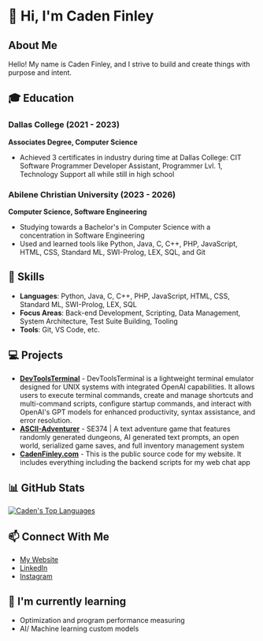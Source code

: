 # 👋 Hi, I'm Caden Finley

## About Me
Hello! My name is Caden Finley, and I strive to build and create things with purpose and intent.

## 🎓 Education
### Dallas College (2021 - 2023)
**Associates Degree, Computer Science**
- Achieved 3 certificates in industry during time at Dallas College: CIT Software Programmer Developer Assistant, Programmer Lvl. 1, Technology Support all while still in high school

### Abilene Christian University (2023 - 2026)
**Computer Science, Software Engineering**
- Studying towards a Bachelor's in Computer Science with a concentration in Software Engineering
- Used and learned tools like Python, Java, C, C++, PHP, JavaScript, HTML, CSS, Standard ML, SWI-Prolog, LEX, SQL, and Git

## 🚀 Skills
- **Languages**: Python, Java, C, C++, PHP, JavaScript, HTML, CSS, Standard ML, SWI-Prolog, LEX, SQL
- **Focus Areas**: Back-end Development, Scripting, Data Management, System Architecture, Test Suite Building, Tooling
- **Tools**: Git, VS Code, etc.

## 💻 Projects
- [**DevToolsTerminal**](https://github.com/CadenFinley/DevToolsTerminal) - DevToolsTerminal is a lightweight terminal emulator designed for UNIX systems with integrated OpenAI capabilities. It allows users to execute terminal commands, create and manage shortcuts and multi-command scripts, configure startup commands, and interact with OpenAI's GPT models for enhanced productivity, syntax assistance, and error resolution.
- [**ASCII-Adventurer**](https://github.com/CadenFinley/ASCII-Adventurer) - SE374 | A text adventure game that features randomly generated dungeons, AI generated text prompts, an open world, serialized game saves, and full inventory management system
- [**CadenFinley.com**](https://github.com/CadenFinley/CadenFinley.com) - This is the public source code for my website. It includes everything including the backend scripts for my web chat app

## 📊 GitHub Stats
[![Caden's Top Languages](https://github-readme-stats.vercel.app/api/top-langs/?username=cadenfinley&layout=donut)](https://github.com/anuraghazra/github-readme-stats)

## 📫 Connect With Me
- [My Website](https://cadenfinley.com/)
- [LinkedIn](https://www.linkedin.com/in/cadenjfinley/)
- [Instagram](https://www.instagram.com/cadenfinley/)

## 🌱 I'm currently learning
- Optimization and program performance measuring
- AI/ Machine learning custom models